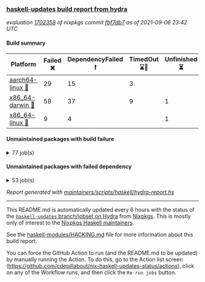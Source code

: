### [haskell-updates build report from hydra](https://hydra.nixos.org/jobset/nixpkgs/haskell-updates)
*evaluation [1702358](https://hydra.nixos.org/eval/1702358) of nixpkgs commit [fbf7db7](https://github.com/NixOS/nixpkgs/commits/fbf7db7aeddc199d05d6e9953d173e32f07da565) as of 2021-09-06 23:42 UTC*
#### Build summary

 | Platform | Failed :x: | DependencyFailed :heavy_exclamation_mark: | TimedOut :hourglass::no_entry_sign: | Unfinished :hourglass_flowing_sand: | Success :heavy_check_mark: | 
 | --- | --- | --- | --- | --- | --- | 
 | [aarch64-linux :iphone:](https://hydra.nixos.org/eval/1702358?filter=.aarch64-linux) | 29 | 15 | 3 |  | 6694 | 
 | [x86_64-darwin :apple:](https://hydra.nixos.org/eval/1702358?filter=.x86_64-darwin) | 58 | 37 | 9 | 1 | 6588 | 
 | [x86_64-linux :penguin:](https://hydra.nixos.org/eval/1702358?filter=.x86_64-linux) | 9 | 4 |  | 1 | 6769 | 
#### Unmaintained packages with build failure
<details><summary>77 job(s) </summary>

- [ ] [[:iphone::heavy_check_mark:]](https://hydra.nixos.org/build/151969917) [[:apple::x:]](https://hydra.nixos.org/build/151977605) [[:penguin::heavy_check_mark:]](https://hydra.nixos.org/build/151972538) [haskellPackages.FractalArt](https://hydra.nixos.org/eval/1702358?filter=haskellPackages.FractalArt) 
- [ ] [[:iphone::x:]](https://hydra.nixos.org/build/151723150) [[:apple::heavy_check_mark:]](https://hydra.nixos.org/build/151731482) [[:penguin::heavy_check_mark:]](https://hydra.nixos.org/build/151717379) [haskellPackages.HsASA](https://hydra.nixos.org/eval/1702358?filter=haskellPackages.HsASA) 
- [ ] [[:iphone::x:]](https://hydra.nixos.org/build/151977145) [[:apple::heavy_check_mark:]](https://hydra.nixos.org/build/151972644) [[:penguin::heavy_check_mark:]](https://hydra.nixos.org/build/151969295) [haskellPackages.OrderedBits](https://hydra.nixos.org/eval/1702358?filter=haskellPackages.OrderedBits) 
- [ ] [[:iphone::x:]](https://hydra.nixos.org/build/151969384) [[:apple::heavy_check_mark:]](https://hydra.nixos.org/build/151970002) [[:penguin::heavy_check_mark:]](https://hydra.nixos.org/build/151972848) [haskellPackages.accelerate-llvm](https://hydra.nixos.org/eval/1702358?filter=haskellPackages.accelerate-llvm) 
- [ ] [[:iphone::x:]](https://hydra.nixos.org/build/151975782) [[:apple::heavy_check_mark:]](https://hydra.nixos.org/build/151975423) [[:penguin::heavy_check_mark:]](https://hydra.nixos.org/build/151977034) [haskellPackages.cdar-mBound](https://hydra.nixos.org/eval/1702358?filter=haskellPackages.cdar-mBound) 
- [ ] [[:iphone::heavy_check_mark:]](https://hydra.nixos.org/build/151717421) [[:apple::x:]](https://hydra.nixos.org/build/151730444) [[:penguin::heavy_check_mark:]](https://hydra.nixos.org/build/151719104) [haskellPackages.chiphunk](https://hydra.nixos.org/eval/1702358?filter=haskellPackages.chiphunk) 
- [ ] [[:iphone::heavy_check_mark:]](https://hydra.nixos.org/build/151970661) [[:apple::x:]](https://hydra.nixos.org/build/151977550) [[:penguin::heavy_check_mark:]](https://hydra.nixos.org/build/151978850) [haskellPackages.di-core](https://hydra.nixos.org/eval/1702358?filter=haskellPackages.di-core) 
- [ ] [[:iphone::heavy_check_mark:]](https://hydra.nixos.org/build/151724586) [[:apple::x:]](https://hydra.nixos.org/build/151715416) [[:penguin::heavy_check_mark:]](https://hydra.nixos.org/build/151723716) [haskellPackages.discount](https://hydra.nixos.org/eval/1702358?filter=haskellPackages.discount) 
- [ ] [[:iphone::heavy_check_mark:]](https://hydra.nixos.org/build/151722308) [[:apple::x:]](https://hydra.nixos.org/build/151717848) [[:penguin::heavy_check_mark:]](https://hydra.nixos.org/build/151715159) [haskellPackages.diskhash](https://hydra.nixos.org/eval/1702358?filter=haskellPackages.diskhash) 
- [ ] [[:iphone::x:]](https://hydra.nixos.org/build/151979155) [[:apple::heavy_check_mark:]](https://hydra.nixos.org/build/151970909) [[:penguin::heavy_check_mark:]](https://hydra.nixos.org/build/151979923) [haskellPackages.dormouse-uri](https://hydra.nixos.org/eval/1702358?filter=haskellPackages.dormouse-uri) 
- [ ] [[:iphone::x:]](https://hydra.nixos.org/build/151719661) [[:apple::x:]](https://hydra.nixos.org/build/151735374) [[:penguin::heavy_check_mark:]](https://hydra.nixos.org/build/151725956) [haskellPackages.easytensor](https://hydra.nixos.org/eval/1702358?filter=haskellPackages.easytensor) 
- [ ] [[:iphone::heavy_check_mark:]](https://hydra.nixos.org/build/151977485) [[:apple::x:]](https://hydra.nixos.org/build/151977125) [[:penguin::heavy_check_mark:]](https://hydra.nixos.org/build/151972363) [haskellPackages.epub-tools](https://hydra.nixos.org/eval/1702358?filter=haskellPackages.epub-tools) 
- [ ] [[:iphone::heavy_check_mark:]](https://hydra.nixos.org/build/151971010) [[:apple::x:]](https://hydra.nixos.org/build/151973397) [[:penguin::heavy_check_mark:]](https://hydra.nixos.org/build/151971340) [haskellPackages.exinst](https://hydra.nixos.org/eval/1702358?filter=haskellPackages.exinst) 
- [ ] [[:iphone::heavy_check_mark:]](https://hydra.nixos.org/build/151730435) [[:apple::x:]](https://hydra.nixos.org/build/151723038) [[:penguin::heavy_check_mark:]](https://hydra.nixos.org/build/151729481) [haskellPackages.float128](https://hydra.nixos.org/eval/1702358?filter=haskellPackages.float128) 
- [ ] [[:iphone::x:]](https://hydra.nixos.org/build/151727007) [[:apple::heavy_check_mark:]](https://hydra.nixos.org/build/151722041) [[:penguin::heavy_check_mark:]](https://hydra.nixos.org/build/151715089) [haskellPackages.freetype2](https://hydra.nixos.org/eval/1702358?filter=haskellPackages.freetype2) 
- [ ] [[:iphone::x:]](https://hydra.nixos.org/build/151978239) [[:apple::x:]](https://hydra.nixos.org/build/151971139) [[:penguin::x:]](https://hydra.nixos.org/build/151979662) [haskellPackages.ghc-bignum-orphans](https://hydra.nixos.org/eval/1702358?filter=haskellPackages.ghc-bignum-orphans) 
- [ ] [[:iphone::heavy_check_mark:]](https://hydra.nixos.org/build/151976880) [[:apple::x:]](https://hydra.nixos.org/build/151972043) [[:penguin::heavy_check_mark:]](https://hydra.nixos.org/build/151975031) [haskellPackages.gi-gdkx11](https://hydra.nixos.org/eval/1702358?filter=haskellPackages.gi-gdkx11) 
- [ ] [[:iphone::x:]](https://hydra.nixos.org/build/151727306) [[:penguin::heavy_check_mark:]](https://hydra.nixos.org/build/151724718) [haskellPackages.gnome-keyring](https://hydra.nixos.org/eval/1702358?filter=haskellPackages.gnome-keyring) 
- [ ] [[:iphone::heavy_check_mark:]](https://hydra.nixos.org/build/151975380) [[:apple::x:]](https://hydra.nixos.org/build/151969843) [[:penguin::heavy_check_mark:]](https://hydra.nixos.org/build/151974103) [haskellPackages.gtk-traymanager](https://hydra.nixos.org/eval/1702358?filter=haskellPackages.gtk-traymanager) 
- [ ] [[:iphone::heavy_check_mark:]](https://hydra.nixos.org/build/151731730) [[:apple::x:]](https://hydra.nixos.org/build/151732645) [[:penguin::heavy_check_mark:]](https://hydra.nixos.org/build/151719690) [haskellPackages.hamid](https://hydra.nixos.org/eval/1702358?filter=haskellPackages.hamid) 
- [ ] [[:iphone::heavy_check_mark:]](https://hydra.nixos.org/build/151725530) [[:apple::x:]](https://hydra.nixos.org/build/151724884) [[:penguin::heavy_check_mark:]](https://hydra.nixos.org/build/151728947) [haskellPackages.hid](https://hydra.nixos.org/eval/1702358?filter=haskellPackages.hid) 
- [ ] [[:iphone::heavy_check_mark:]](https://hydra.nixos.org/build/151970843) [[:apple::x:]](https://hydra.nixos.org/build/151970936) [[:penguin::heavy_check_mark:]](https://hydra.nixos.org/build/151970616) [haskellPackages.higher-leveldb](https://hydra.nixos.org/eval/1702358?filter=haskellPackages.higher-leveldb) 
- [ ] [[:iphone::heavy_check_mark:]](https://hydra.nixos.org/build/151979195) [[:apple::x:]](https://hydra.nixos.org/build/151972376) [[:penguin::heavy_check_mark:]](https://hydra.nixos.org/build/151972836) [haskellPackages.highlight](https://hydra.nixos.org/eval/1702358?filter=haskellPackages.highlight) 
- [ ] [[:iphone::heavy_check_mark:]](https://hydra.nixos.org/build/151974820) [[:apple::x:]](https://hydra.nixos.org/build/151981221) [[:penguin::heavy_check_mark:]](https://hydra.nixos.org/build/151976458) [haskellPackages.hmatrix-morpheus](https://hydra.nixos.org/eval/1702358?filter=haskellPackages.hmatrix-morpheus) 
- [ ] [[:iphone::heavy_check_mark:]](https://hydra.nixos.org/build/151731650) [[:apple::x:]](https://hydra.nixos.org/build/151721565) [[:penguin::heavy_check_mark:]](https://hydra.nixos.org/build/151730119) [haskellPackages.hmidi](https://hydra.nixos.org/eval/1702358?filter=haskellPackages.hmidi) 
- [ ] [[:iphone::x:]](https://hydra.nixos.org/build/151977042) [[:apple::heavy_check_mark:]](https://hydra.nixos.org/build/151977399) [[:penguin::heavy_check_mark:]](https://hydra.nixos.org/build/151976638) [haskellPackages.hq](https://hydra.nixos.org/eval/1702358?filter=haskellPackages.hq) 
- [ ] [[:iphone::heavy_check_mark:]](https://hydra.nixos.org/build/151976717) [[:apple::x:]](https://hydra.nixos.org/build/151973170) [[:penguin::heavy_check_mark:]](https://hydra.nixos.org/build/151975997) [haskellPackages.hs](https://hydra.nixos.org/eval/1702358?filter=haskellPackages.hs) 
- [ ] [[:iphone::heavy_check_mark:]](https://hydra.nixos.org/build/151730025) [[:apple::x:]](https://hydra.nixos.org/build/151733963) [[:penguin::heavy_check_mark:]](https://hydra.nixos.org/build/151718516) [haskellPackages.hsshellscript](https://hydra.nixos.org/eval/1702358?filter=haskellPackages.hsshellscript) 
- [ ] [[:iphone::heavy_check_mark:]](https://hydra.nixos.org/build/151731588) [[:apple::x:]](https://hydra.nixos.org/build/151727903) [[:penguin::heavy_check_mark:]](https://hydra.nixos.org/build/151734139) [haskellPackages.hssourceinfo](https://hydra.nixos.org/eval/1702358?filter=haskellPackages.hssourceinfo) 
- [ ] [[:iphone::heavy_check_mark:]](https://hydra.nixos.org/build/151730332) [[:apple::x:]](https://hydra.nixos.org/build/151718342) [[:penguin::heavy_check_mark:]](https://hydra.nixos.org/build/151718449) [haskellPackages.huckleberry](https://hydra.nixos.org/eval/1702358?filter=haskellPackages.huckleberry) 
- [ ] [[:iphone::heavy_check_mark:]](https://hydra.nixos.org/build/151972026) [[:apple::x:]](https://hydra.nixos.org/build/151980521) [[:penguin::heavy_check_mark:]](https://hydra.nixos.org/build/151979069) [haskellPackages.ipcvar](https://hydra.nixos.org/eval/1702358?filter=haskellPackages.ipcvar) 
- [ ] [[:iphone::heavy_check_mark:]](https://hydra.nixos.org/build/151720909) [[:apple::x:]](https://hydra.nixos.org/build/151722888) [[:penguin::heavy_check_mark:]](https://hydra.nixos.org/build/151715932) [haskellPackages.keep-alive](https://hydra.nixos.org/eval/1702358?filter=haskellPackages.keep-alive) 
- [ ] [[:iphone::x:]](https://hydra.nixos.org/build/151978540) [[:apple::x:]](https://hydra.nixos.org/build/151972991) [[:penguin::x:]](https://hydra.nixos.org/build/151969404) [haskellPackages.kubernetes-client](https://hydra.nixos.org/eval/1702358?filter=haskellPackages.kubernetes-client) 
- [ ] [[:iphone::x:]](https://hydra.nixos.org/build/151975315) [[:apple::x:]](https://hydra.nixos.org/build/151978798) [[:penguin::x:]](https://hydra.nixos.org/build/151979860) [haskellPackages.lazify](https://hydra.nixos.org/eval/1702358?filter=haskellPackages.lazify) 
- [ ] [[:iphone::x:]](https://hydra.nixos.org/build/151734395) [[:apple::heavy_check_mark:]](https://hydra.nixos.org/build/151731771) [[:penguin::heavy_check_mark:]](https://hydra.nixos.org/build/151722294) [haskellPackages.libBF](https://hydra.nixos.org/eval/1702358?filter=haskellPackages.libBF) 
- [ ] [[:iphone::heavy_check_mark:]](https://hydra.nixos.org/build/151974953) [[:apple::x:]](https://hydra.nixos.org/build/151979995) [[:penguin::heavy_check_mark:]](https://hydra.nixos.org/build/151980566) [haskellPackages.loc](https://hydra.nixos.org/eval/1702358?filter=haskellPackages.loc) 
- [ ] [[:iphone::x:]](https://hydra.nixos.org/build/151721890) [[:apple::heavy_check_mark:]](https://hydra.nixos.org/build/151717720) [[:penguin::heavy_check_mark:]](https://hydra.nixos.org/build/151715215) [haskellPackages.long-double](https://hydra.nixos.org/eval/1702358?filter=haskellPackages.long-double) 
- [ ] [[:iphone::heavy_check_mark:]](https://hydra.nixos.org/build/151981058) [[:apple::x:]](https://hydra.nixos.org/build/151971551) [[:penguin::heavy_check_mark:]](https://hydra.nixos.org/build/151971971) [haskellPackages.mediawiki2latex](https://hydra.nixos.org/eval/1702358?filter=haskellPackages.mediawiki2latex) 
- [ ] [[:iphone::heavy_check_mark:]](https://hydra.nixos.org/build/151973124) [[:apple::x:]](https://hydra.nixos.org/build/151972400) [[:penguin::heavy_check_mark:]](https://hydra.nixos.org/build/151974760) [haskellPackages.mercury-api](https://hydra.nixos.org/eval/1702358?filter=haskellPackages.mercury-api) 
- [ ] [[:iphone::x:]](https://hydra.nixos.org/build/151972925) [[:apple::x:]](https://hydra.nixos.org/build/151977222) [[:penguin::x:]](https://hydra.nixos.org/build/151975298) [haskellPackages.monus-weighted-search](https://hydra.nixos.org/eval/1702358?filter=haskellPackages.monus-weighted-search) 
- [ ] [[:iphone::heavy_check_mark:]](https://hydra.nixos.org/build/151732196) [[:apple::x:]](https://hydra.nixos.org/build/151725784) [[:penguin::heavy_check_mark:]](https://hydra.nixos.org/build/151731126) [haskellPackages.nano-cryptr](https://hydra.nixos.org/eval/1702358?filter=haskellPackages.nano-cryptr) 
- [ ] [[:iphone::x:]](https://hydra.nixos.org/build/151973182) [[:apple::x:]](https://hydra.nixos.org/build/151977911) [[:penguin::x:]](https://hydra.nixos.org/build/151969594) [haskellPackages.nanovg-simple](https://hydra.nixos.org/eval/1702358?filter=haskellPackages.nanovg-simple) 
- [ ] [[:iphone::x:]](https://hydra.nixos.org/build/151979994) [[:apple::heavy_check_mark:]](https://hydra.nixos.org/build/151980460) [[:penguin::heavy_check_mark:]](https://hydra.nixos.org/build/151974622) [haskellPackages.nlopt-haskell](https://hydra.nixos.org/eval/1702358?filter=haskellPackages.nlopt-haskell) 
- [ ] [[:iphone::heavy_check_mark:]](https://hydra.nixos.org/build/151975886) [[:apple::x:]](https://hydra.nixos.org/build/151973789) [[:penguin::heavy_check_mark:]](https://hydra.nixos.org/build/151980681) [haskellPackages.nri-observability](https://hydra.nixos.org/eval/1702358?filter=haskellPackages.nri-observability) 
- [ ] [[:iphone::heavy_check_mark:]](https://hydra.nixos.org/build/151975835) [[:apple::x:]](https://hydra.nixos.org/build/151980894) [[:penguin::heavy_check_mark:]](https://hydra.nixos.org/build/151980812) [haskellPackages.opencv](https://hydra.nixos.org/eval/1702358?filter=haskellPackages.opencv) 
- [ ] [[:iphone::heavy_check_mark:]](https://hydra.nixos.org/build/151976600) [[:apple::x:]](https://hydra.nixos.org/build/151972880) [[:penguin::heavy_check_mark:]](https://hydra.nixos.org/build/151976004) [haskellPackages.persistent-pagination](https://hydra.nixos.org/eval/1702358?filter=haskellPackages.persistent-pagination) 
- [ ] [[:iphone::x:]](https://hydra.nixos.org/build/151978749) [[:apple::x:]](https://hydra.nixos.org/build/151978891) [[:penguin::x:]](https://hydra.nixos.org/build/151978132) [haskellPackages.phonetic-languages-plus](https://hydra.nixos.org/eval/1702358?filter=haskellPackages.phonetic-languages-plus) 
- [ ] [[:iphone::x:]](https://hydra.nixos.org/build/151977152) [[:apple::x:]](https://hydra.nixos.org/build/151980270) [[:penguin::x:]](https://hydra.nixos.org/build/151974854) [haskellPackages.phonetic-languages-ukrainian-array](https://hydra.nixos.org/eval/1702358?filter=haskellPackages.phonetic-languages-ukrainian-array) 
- [ ] [[:iphone::x:]](https://hydra.nixos.org/build/151717765) [[:apple::heavy_check_mark:]](https://hydra.nixos.org/build/151718317) [[:penguin::heavy_check_mark:]](https://hydra.nixos.org/build/151717284) [haskellPackages.picosat](https://hydra.nixos.org/eval/1702358?filter=haskellPackages.picosat) 
- [ ] [[:iphone::heavy_check_mark:]](https://hydra.nixos.org/build/151972728) [[:apple::x:]](https://hydra.nixos.org/build/151977898) [[:penguin::heavy_check_mark:]](https://hydra.nixos.org/build/151971146) [haskellPackages.ping-wrapper](https://hydra.nixos.org/eval/1702358?filter=haskellPackages.ping-wrapper) 
- [ ] [[:iphone::heavy_check_mark:]](https://hydra.nixos.org/build/151975831) [[:apple::x:]](https://hydra.nixos.org/build/151976694) [[:penguin::heavy_check_mark:]](https://hydra.nixos.org/build/151981177) [haskellPackages.pipes-zlib](https://hydra.nixos.org/eval/1702358?filter=haskellPackages.pipes-zlib) 
- [ ] [[:iphone::x:]](https://hydra.nixos.org/build/151974046) [[:apple::heavy_check_mark:]](https://hydra.nixos.org/build/151979706) [[:penguin::heavy_check_mark:]](https://hydra.nixos.org/build/151980242) [haskellPackages.poker](https://hydra.nixos.org/eval/1702358?filter=haskellPackages.poker) 
- [ ] [[:iphone::heavy_check_mark:]](https://hydra.nixos.org/build/151976179) [[:apple::x:]](https://hydra.nixos.org/build/151969700) [[:penguin::heavy_check_mark:]](https://hydra.nixos.org/build/151970302) [haskellPackages.posix-socket](https://hydra.nixos.org/eval/1702358?filter=haskellPackages.posix-socket) 
- [ ] [[:iphone::heavy_check_mark:]](https://hydra.nixos.org/build/151721148) [[:apple::x:]](https://hydra.nixos.org/build/151726103) [[:penguin::heavy_check_mark:]](https://hydra.nixos.org/build/151731334) [haskellPackages.posix-timer](https://hydra.nixos.org/eval/1702358?filter=haskellPackages.posix-timer) 
- [ ] [[:iphone::x:]](https://hydra.nixos.org/build/152116784) [[:apple::x:]](https://hydra.nixos.org/build/152116781) [[:penguin::x:]](https://hydra.nixos.org/build/152116796) [haskellPackages.prune-juice](https://hydra.nixos.org/eval/1702358?filter=haskellPackages.prune-juice) 
- [ ] [[:iphone::heavy_check_mark:]](https://hydra.nixos.org/build/151722804) [[:apple::x:]](https://hydra.nixos.org/build/151728692) [[:penguin::heavy_check_mark:]](https://hydra.nixos.org/build/151720773) [haskellPackages.pthread](https://hydra.nixos.org/eval/1702358?filter=haskellPackages.pthread) 
- [ ] [[:iphone::x:]](https://hydra.nixos.org/build/151980923) [[:apple::heavy_check_mark:]](https://hydra.nixos.org/build/151975807) [[:penguin::heavy_check_mark:]](https://hydra.nixos.org/build/151977182) [haskellPackages.ptr-poker](https://hydra.nixos.org/eval/1702358?filter=haskellPackages.ptr-poker) 
- [ ] [[:iphone::heavy_check_mark:]](https://hydra.nixos.org/build/151975961) [[:apple::x:]](https://hydra.nixos.org/build/151981191) [[:penguin::heavy_check_mark:]](https://hydra.nixos.org/build/151980665) [haskellPackages.sandwich-webdriver](https://hydra.nixos.org/eval/1702358?filter=haskellPackages.sandwich-webdriver) 
- [ ] [[:iphone::heavy_check_mark:]](https://hydra.nixos.org/build/151733838) [[:apple::x:]](https://hydra.nixos.org/build/151720401) [[:penguin::heavy_check_mark:]](https://hydra.nixos.org/build/151727935) [haskellPackages.sdp](https://hydra.nixos.org/eval/1702358?filter=haskellPackages.sdp) 
- [ ] [[:iphone::heavy_check_mark:]](https://hydra.nixos.org/build/151716733) [[:apple::x:]](https://hydra.nixos.org/build/151724083) [[:penguin::heavy_check_mark:]](https://hydra.nixos.org/build/151731829) [haskellPackages.select](https://hydra.nixos.org/eval/1702358?filter=haskellPackages.select) 
- [ ] [[:iphone::heavy_check_mark:]](https://hydra.nixos.org/build/151722023) [[:apple::x:]](https://hydra.nixos.org/build/151725640) [[:penguin::heavy_check_mark:]](https://hydra.nixos.org/build/151721209) [haskellPackages.shared-memory](https://hydra.nixos.org/eval/1702358?filter=haskellPackages.shared-memory) 
- [ ] [[:iphone::x:]](https://hydra.nixos.org/build/151724291) [[:apple::heavy_check_mark:]](https://hydra.nixos.org/build/151730287) [[:penguin::heavy_check_mark:]](https://hydra.nixos.org/build/151725543) [haskellPackages.stm-queue](https://hydra.nixos.org/eval/1702358?filter=haskellPackages.stm-queue) 
- [ ] [[:iphone::heavy_check_mark:]](https://hydra.nixos.org/build/151718182) [[:apple::x:]](https://hydra.nixos.org/build/151734484) [[:penguin::heavy_check_mark:]](https://hydra.nixos.org/build/151722691) [haskellPackages.sysinfo](https://hydra.nixos.org/eval/1702358?filter=haskellPackages.sysinfo) 
- [ ] [[:iphone::heavy_check_mark:]](https://hydra.nixos.org/build/151980351) [[:apple::x:]](https://hydra.nixos.org/build/151978381) [[:penguin::heavy_check_mark:]](https://hydra.nixos.org/build/151971158) [haskellPackages.tailfile-hinotify](https://hydra.nixos.org/eval/1702358?filter=haskellPackages.tailfile-hinotify) 
- [ ] [[:iphone::heavy_check_mark:]](https://hydra.nixos.org/build/151978095) [[:apple::x:]](https://hydra.nixos.org/build/151972473) [[:penguin::heavy_check_mark:]](https://hydra.nixos.org/build/151970269) [haskellPackages.thyme](https://hydra.nixos.org/eval/1702358?filter=haskellPackages.thyme) 
- [ ] [[:iphone::x:]](https://hydra.nixos.org/build/151978179) [[:apple::heavy_check_mark:]](https://hydra.nixos.org/build/151978149) [[:penguin::heavy_check_mark:]](https://hydra.nixos.org/build/151980972) [haskellPackages.type-natural](https://hydra.nixos.org/eval/1702358?filter=haskellPackages.type-natural) 
- [ ] [[:iphone::heavy_check_mark:]](https://hydra.nixos.org/build/151972227) [[:apple::x:]](https://hydra.nixos.org/build/151973392) [[:penguin::heavy_check_mark:]](https://hydra.nixos.org/build/151980864) [haskellPackages.tz](https://hydra.nixos.org/eval/1702358?filter=haskellPackages.tz) 
- [ ] [[:iphone::x:]](https://hydra.nixos.org/build/151726243) [[:apple::heavy_check_mark:]](https://hydra.nixos.org/build/151732370) [[:penguin::heavy_check_mark:]](https://hydra.nixos.org/build/151715865) [haskellPackages.unicode-properties](https://hydra.nixos.org/eval/1702358?filter=haskellPackages.unicode-properties) 
- [ ] [[:iphone::x:]](https://hydra.nixos.org/build/151974275) [[:apple::x:]](https://hydra.nixos.org/build/151975907) [[:penguin::x:]](https://hydra.nixos.org/build/151970359) [haskellPackages.wgpu-hs](https://hydra.nixos.org/eval/1702358?filter=haskellPackages.wgpu-hs) 
- [ ] [[:iphone::x:]](https://hydra.nixos.org/build/151730218) [[:apple::heavy_check_mark:]](https://hydra.nixos.org/build/151734842) [[:penguin::heavy_check_mark:]](https://hydra.nixos.org/build/151725675) [haskellPackages.wiringPi](https://hydra.nixos.org/eval/1702358?filter=haskellPackages.wiringPi) 
- [ ] [[:iphone::heavy_check_mark:]](https://hydra.nixos.org/build/151728215) [[:apple::x:]](https://hydra.nixos.org/build/151728055) [[:penguin::heavy_check_mark:]](https://hydra.nixos.org/build/151718500) [tests.haskell.writers](https://hydra.nixos.org/eval/1702358?filter=tests.haskell.writers) 
- [ ] [[:iphone::x:]](https://hydra.nixos.org/build/151976297) [[:apple::heavy_check_mark:]](https://hydra.nixos.org/build/151972915) [[:penguin::heavy_check_mark:]](https://hydra.nixos.org/build/151970111) [haskellPackages.x86-64bit](https://hydra.nixos.org/eval/1702358?filter=haskellPackages.x86-64bit) 
- [ ] [[:iphone::heavy_check_mark:]](https://hydra.nixos.org/build/151726806) [[:apple::x:]](https://hydra.nixos.org/build/151718927) [[:penguin::heavy_check_mark:]](https://hydra.nixos.org/build/151717638) [haskellPackages.xmonad-utils](https://hydra.nixos.org/eval/1702358?filter=haskellPackages.xmonad-utils) 
- [ ] [[:iphone::heavy_check_mark:]](https://hydra.nixos.org/build/151723111) [[:apple::x:]](https://hydra.nixos.org/build/151731162) [[:penguin::heavy_check_mark:]](https://hydra.nixos.org/build/151734781) [haskellPackages.yoga](https://hydra.nixos.org/eval/1702358?filter=haskellPackages.yoga) 
- [ ] [[:iphone::heavy_check_mark:]](https://hydra.nixos.org/build/151976940) [[:apple::x:]](https://hydra.nixos.org/build/151979657) [[:penguin::heavy_check_mark:]](https://hydra.nixos.org/build/151976278) [haskellPackages.zip](https://hydra.nixos.org/eval/1702358?filter=haskellPackages.zip) 
- [ ] [[:iphone::heavy_check_mark:]](https://hydra.nixos.org/build/151725271) [[:apple::x:]](https://hydra.nixos.org/build/151727468) [[:penguin::heavy_check_mark:]](https://hydra.nixos.org/build/151723906) [haskellPackages.zot](https://hydra.nixos.org/eval/1702358?filter=haskellPackages.zot) 
- [ ] [[:iphone::heavy_check_mark:]](https://hydra.nixos.org/build/151731820) [[:apple::x:]](https://hydra.nixos.org/build/151720934) [[:penguin::heavy_check_mark:]](https://hydra.nixos.org/build/151731961) [haskellPackages.zxcvbn-c](https://hydra.nixos.org/eval/1702358?filter=haskellPackages.zxcvbn-c) 
</details>

#### Unmaintained packages with failed dependency
<details><summary>53 job(s) </summary>

- [ ] [[:iphone::heavy_exclamation_mark:]](https://hydra.nixos.org/build/151976218) [[:apple::heavy_check_mark:]](https://hydra.nixos.org/build/151971399) [[:penguin::heavy_check_mark:]](https://hydra.nixos.org/build/151973075) [haskellPackages.PrimitiveArray](https://hydra.nixos.org/eval/1702358?filter=haskellPackages.PrimitiveArray) 
- [ ] [[:iphone::heavy_check_mark:]](https://hydra.nixos.org/build/151977422) [[:apple::heavy_exclamation_mark:]](https://hydra.nixos.org/build/151970216) [[:penguin::heavy_check_mark:]](https://hydra.nixos.org/build/151979268) [haskellPackages.antiope-es](https://hydra.nixos.org/eval/1702358?filter=haskellPackages.antiope-es) 
- [ ] [[:iphone::heavy_check_mark:]](https://hydra.nixos.org/build/151978815) [[:apple::heavy_exclamation_mark:]](https://hydra.nixos.org/build/151979343) [[:penguin::heavy_check_mark:]](https://hydra.nixos.org/build/151980921) [haskellPackages.di](https://hydra.nixos.org/eval/1702358?filter=haskellPackages.di) 
- [ ] [[:iphone::heavy_check_mark:]](https://hydra.nixos.org/build/151972119) [[:apple::heavy_exclamation_mark:]](https://hydra.nixos.org/build/151973335) [[:penguin::heavy_check_mark:]](https://hydra.nixos.org/build/151972267) [haskellPackages.di-df1](https://hydra.nixos.org/eval/1702358?filter=haskellPackages.di-df1) 
- [ ] [[:iphone::heavy_check_mark:]](https://hydra.nixos.org/build/151976403) [[:apple::heavy_exclamation_mark:]](https://hydra.nixos.org/build/151969531) [[:penguin::heavy_check_mark:]](https://hydra.nixos.org/build/151975800) [haskellPackages.di-handle](https://hydra.nixos.org/eval/1702358?filter=haskellPackages.di-handle) 
- [ ] [[:iphone::heavy_check_mark:]](https://hydra.nixos.org/build/151976595) [[:apple::heavy_exclamation_mark:]](https://hydra.nixos.org/build/151974573) [[:penguin::heavy_check_mark:]](https://hydra.nixos.org/build/151969665) [haskellPackages.di-monad](https://hydra.nixos.org/eval/1702358?filter=haskellPackages.di-monad) 
- [ ] [[:iphone::heavy_exclamation_mark:]](https://hydra.nixos.org/build/151973594) [[:apple::heavy_check_mark:]](https://hydra.nixos.org/build/151973147) [[:penguin::heavy_check_mark:]](https://hydra.nixos.org/build/151979342) [haskellPackages.dormouse-client](https://hydra.nixos.org/eval/1702358?filter=haskellPackages.dormouse-client) 
- [ ] [[:iphone::heavy_exclamation_mark:]](https://hydra.nixos.org/build/151716478) [[:apple::heavy_exclamation_mark:]](https://hydra.nixos.org/build/151719950) [[:penguin::heavy_check_mark:]](https://hydra.nixos.org/build/151728138) [haskellPackages.easytensor-vulkan](https://hydra.nixos.org/eval/1702358?filter=haskellPackages.easytensor-vulkan) 
- [ ] [[:iphone::heavy_check_mark:]](https://hydra.nixos.org/build/151979510) [[:apple::heavy_exclamation_mark:]](https://hydra.nixos.org/build/151976298) [[:penguin::heavy_check_mark:]](https://hydra.nixos.org/build/151975547) [haskellPackages.exinst-aeson](https://hydra.nixos.org/eval/1702358?filter=haskellPackages.exinst-aeson) 
- [ ] [[:iphone::heavy_check_mark:]](https://hydra.nixos.org/build/151980618) [[:apple::heavy_exclamation_mark:]](https://hydra.nixos.org/build/151980660) [[:penguin::heavy_check_mark:]](https://hydra.nixos.org/build/151973595) [haskellPackages.exinst-bytes](https://hydra.nixos.org/eval/1702358?filter=haskellPackages.exinst-bytes) 
- [ ] [[:iphone::heavy_check_mark:]](https://hydra.nixos.org/build/151972481) [[:apple::heavy_exclamation_mark:]](https://hydra.nixos.org/build/151977737) [[:penguin::heavy_check_mark:]](https://hydra.nixos.org/build/151981201) [haskellPackages.exinst-cereal](https://hydra.nixos.org/eval/1702358?filter=haskellPackages.exinst-cereal) 
- [ ] [[:iphone::heavy_check_mark:]](https://hydra.nixos.org/build/151979327) [[:apple::heavy_exclamation_mark:]](https://hydra.nixos.org/build/151972595) [[:penguin::heavy_check_mark:]](https://hydra.nixos.org/build/151979405) [haskellPackages.exinst-serialise](https://hydra.nixos.org/eval/1702358?filter=haskellPackages.exinst-serialise) 
- [ ] [[:iphone::heavy_check_mark:]](https://hydra.nixos.org/build/151976711) [[:apple::heavy_exclamation_mark:]](https://hydra.nixos.org/build/151976239) [[:penguin::heavy_check_mark:]](https://hydra.nixos.org/build/151980015) [haskellPackages.fastparser](https://hydra.nixos.org/eval/1702358?filter=haskellPackages.fastparser) 
- [ ] [[:iphone::heavy_exclamation_mark:]](https://hydra.nixos.org/build/151977613) [[:apple::heavy_check_mark:]](https://hydra.nixos.org/build/151969737) [[:penguin::heavy_check_mark:]](https://hydra.nixos.org/build/151969391) [haskellPackages.hmatrix-nlopt](https://hydra.nixos.org/eval/1702358?filter=haskellPackages.hmatrix-nlopt) 
- [ ] [hoogle](https://hydra.nixos.org/eval/1702358?filter=hoogle) 
  - [[:iphone::heavy_check_mark:]](https://hydra.nixos.org/build/151980510) [[:apple::heavy_check_mark:]](https://hydra.nixos.org/build/151977595) [[:penguin::heavy_check_mark:]](https://hydra.nixos.org/build/151977411) [haskell.packages.ghc8107](https://hydra.nixos.org/eval/1702358?filter=haskell.packages.ghc8107.hoogle)
  - [[:iphone::heavy_check_mark:]](https://hydra.nixos.org/build/151980110) [[:apple::heavy_check_mark:]](https://hydra.nixos.org/build/151971115) [[:penguin::heavy_check_mark:]](https://hydra.nixos.org/build/151981130) [haskell.packages.ghc884](https://hydra.nixos.org/eval/1702358?filter=haskell.packages.ghc884.hoogle)
  - [[:iphone::heavy_check_mark:]](https://hydra.nixos.org/build/151978747) [[:apple::heavy_exclamation_mark:]](https://hydra.nixos.org/build/151976681) [[:penguin::heavy_check_mark:]](https://hydra.nixos.org/build/151971457) [haskell.packages.ghc901](https://hydra.nixos.org/eval/1702358?filter=haskell.packages.ghc901.hoogle)
  - [[:iphone::heavy_check_mark:]](https://hydra.nixos.org/build/151969705) [[:apple::heavy_check_mark:]](https://hydra.nixos.org/build/151972683) [[:penguin::heavy_check_mark:]](https://hydra.nixos.org/build/151971389) [haskellPackages](https://hydra.nixos.org/eval/1702358?filter=haskellPackages.hoogle)
- [ ] [[:iphone::heavy_exclamation_mark:]](https://hydra.nixos.org/build/151971298) [[:apple::heavy_check_mark:]](https://hydra.nixos.org/build/151973065) [[:penguin::heavy_check_mark:]](https://hydra.nixos.org/build/151970976) [haskellPackages.jsonifier](https://hydra.nixos.org/eval/1702358?filter=haskellPackages.jsonifier) 
- [ ] [[:iphone::heavy_check_mark:]](https://hydra.nixos.org/build/151972997) [[:apple::heavy_exclamation_mark:]](https://hydra.nixos.org/build/151976566) [[:penguin::heavy_check_mark:]](https://hydra.nixos.org/build/151978752) [haskellPackages.keenser](https://hydra.nixos.org/eval/1702358?filter=haskellPackages.keenser) 
- [ ] [[:iphone::heavy_check_mark:]](https://hydra.nixos.org/build/151981103) [[:apple::heavy_exclamation_mark:]](https://hydra.nixos.org/build/151969351) [[:penguin::heavy_check_mark:]](https://hydra.nixos.org/build/151969457) [haskellPackages.moto](https://hydra.nixos.org/eval/1702358?filter=haskellPackages.moto) 
- [ ] [[:iphone::heavy_check_mark:]](https://hydra.nixos.org/build/151977429) [[:apple::heavy_exclamation_mark:]](https://hydra.nixos.org/build/151976300) [[:penguin::heavy_check_mark:]](https://hydra.nixos.org/build/151971843) [haskellPackages.nri-http](https://hydra.nixos.org/eval/1702358?filter=haskellPackages.nri-http) 
- [ ] [[:iphone::heavy_check_mark:]](https://hydra.nixos.org/build/151972104) [[:apple::heavy_exclamation_mark:]](https://hydra.nixos.org/build/151981056) [[:penguin::heavy_check_mark:]](https://hydra.nixos.org/build/151974117) [haskellPackages.nri-redis](https://hydra.nixos.org/eval/1702358?filter=haskellPackages.nri-redis) 
- [ ] [[:iphone::heavy_check_mark:]](https://hydra.nixos.org/build/151970123) [[:apple::heavy_exclamation_mark:]](https://hydra.nixos.org/build/151978597) [[:penguin::heavy_check_mark:]](https://hydra.nixos.org/build/151980244) [haskellPackages.nri-test-encoding](https://hydra.nixos.org/eval/1702358?filter=haskellPackages.nri-test-encoding) 
- [ ] [[:iphone::heavy_check_mark:]](https://hydra.nixos.org/build/151971745) [[:apple::heavy_exclamation_mark:]](https://hydra.nixos.org/build/151970354) [[:penguin::heavy_check_mark:]](https://hydra.nixos.org/build/151978844) [haskellPackages.opencv-extra](https://hydra.nixos.org/eval/1702358?filter=haskellPackages.opencv-extra) 
- [ ] [[:iphone::heavy_exclamation_mark:]](https://hydra.nixos.org/build/151981041) [[:apple::heavy_check_mark:]](https://hydra.nixos.org/build/151972932) [[:penguin::heavy_check_mark:]](https://hydra.nixos.org/build/151981154) [haskellPackages.opentelemetry-extra](https://hydra.nixos.org/eval/1702358?filter=haskellPackages.opentelemetry-extra) 
- [ ] [[:iphone::heavy_exclamation_mark:]](https://hydra.nixos.org/build/151971534) [[:apple::heavy_check_mark:]](https://hydra.nixos.org/build/151979689) [[:penguin::heavy_check_mark:]](https://hydra.nixos.org/build/151977987) [haskellPackages.opentelemetry-lightstep](https://hydra.nixos.org/eval/1702358?filter=haskellPackages.opentelemetry-lightstep) 
- [ ] [[:iphone::heavy_check_mark:]](https://hydra.nixos.org/build/151972386) [[:apple::heavy_exclamation_mark:]](https://hydra.nixos.org/build/151976407) [[:penguin::heavy_check_mark:]](https://hydra.nixos.org/build/151976534) [haskellPackages.orgmode-parse](https://hydra.nixos.org/eval/1702358?filter=haskellPackages.orgmode-parse) 
- [ ] [[:iphone::heavy_check_mark:]](https://hydra.nixos.org/build/151978249) [[:apple::heavy_exclamation_mark:]](https://hydra.nixos.org/build/151974556) [[:penguin::heavy_check_mark:]](https://hydra.nixos.org/build/151971598) [haskellPackages.orgstat](https://hydra.nixos.org/eval/1702358?filter=haskellPackages.orgstat) 
- [ ] [[:iphone::heavy_exclamation_mark:]](https://hydra.nixos.org/build/151977678) [[:apple::heavy_exclamation_mark:]](https://hydra.nixos.org/build/151980743) [[:penguin::heavy_exclamation_mark:]](https://hydra.nixos.org/build/151976318) [haskellPackages.phonetic-languages-general](https://hydra.nixos.org/eval/1702358?filter=haskellPackages.phonetic-languages-general) 
- [ ] [[:iphone::heavy_exclamation_mark:]](https://hydra.nixos.org/build/151979321) [[:apple::heavy_exclamation_mark:]](https://hydra.nixos.org/build/151979281) [[:penguin::heavy_exclamation_mark:]](https://hydra.nixos.org/build/151975646) [haskellPackages.phonetic-languages-simplified-examples-array](https://hydra.nixos.org/eval/1702358?filter=haskellPackages.phonetic-languages-simplified-examples-array) 
- [ ] [[:iphone::heavy_exclamation_mark:]](https://hydra.nixos.org/build/151980916) [[:apple::heavy_exclamation_mark:]](https://hydra.nixos.org/build/151976963) [[:penguin::heavy_exclamation_mark:]](https://hydra.nixos.org/build/151977675) [haskellPackages.phonetic-languages-simplified-examples-common](https://hydra.nixos.org/eval/1702358?filter=haskellPackages.phonetic-languages-simplified-examples-common) 
- [ ] [[:iphone::heavy_exclamation_mark:]](https://hydra.nixos.org/build/151976885) [[:apple::heavy_exclamation_mark:]](https://hydra.nixos.org/build/151972713) [[:penguin::heavy_exclamation_mark:]](https://hydra.nixos.org/build/151978847) [haskellPackages.phonetic-languages-simplified-generalized-examples-array](https://hydra.nixos.org/eval/1702358?filter=haskellPackages.phonetic-languages-simplified-generalized-examples-array) 
- [ ] [[:iphone::heavy_check_mark:]](https://hydra.nixos.org/build/151974831) [[:apple::heavy_exclamation_mark:]](https://hydra.nixos.org/build/151971173) [[:penguin::heavy_check_mark:]](https://hydra.nixos.org/build/151970860) [haskellPackages.postgresql-replicant](https://hydra.nixos.org/eval/1702358?filter=haskellPackages.postgresql-replicant) 
- [ ] [[:iphone::heavy_exclamation_mark:]](https://hydra.nixos.org/build/151734558) [[:apple::heavy_check_mark:]](https://hydra.nixos.org/build/151724149) [[:penguin::heavy_check_mark:]](https://hydra.nixos.org/build/151716937) [haskellPackages.rounded](https://hydra.nixos.org/eval/1702358?filter=haskellPackages.rounded) 
- [ ] [[:iphone::heavy_check_mark:]](https://hydra.nixos.org/build/151978384) [[:apple::heavy_exclamation_mark:]](https://hydra.nixos.org/build/151975211) [[:penguin::heavy_check_mark:]](https://hydra.nixos.org/build/151975959) [haskellPackages.scan-metadata](https://hydra.nixos.org/eval/1702358?filter=haskellPackages.scan-metadata) 
- [ ] [[:iphone::heavy_check_mark:]](https://hydra.nixos.org/build/151727772) [[:apple::heavy_exclamation_mark:]](https://hydra.nixos.org/build/151721656) [[:penguin::heavy_check_mark:]](https://hydra.nixos.org/build/151728845) [haskellPackages.sdp-binary](https://hydra.nixos.org/eval/1702358?filter=haskellPackages.sdp-binary) 
- [ ] [[:iphone::heavy_check_mark:]](https://hydra.nixos.org/build/151728702) [[:apple::heavy_exclamation_mark:]](https://hydra.nixos.org/build/151730103) [[:penguin::heavy_check_mark:]](https://hydra.nixos.org/build/151723086) [haskellPackages.sdp-deepseq](https://hydra.nixos.org/eval/1702358?filter=haskellPackages.sdp-deepseq) 
- [ ] [[:iphone::heavy_check_mark:]](https://hydra.nixos.org/build/151735154) [[:apple::heavy_exclamation_mark:]](https://hydra.nixos.org/build/151716421) [[:penguin::heavy_check_mark:]](https://hydra.nixos.org/build/151716900) [haskellPackages.sdp-hashable](https://hydra.nixos.org/eval/1702358?filter=haskellPackages.sdp-hashable) 
- [ ] [[:iphone::heavy_check_mark:]](https://hydra.nixos.org/build/151733600) [[:apple::heavy_exclamation_mark:]](https://hydra.nixos.org/build/151722095) [[:penguin::heavy_check_mark:]](https://hydra.nixos.org/build/151728973) [haskellPackages.sdp-io](https://hydra.nixos.org/eval/1702358?filter=haskellPackages.sdp-io) 
- [ ] [[:iphone::heavy_check_mark:]](https://hydra.nixos.org/build/151717062) [[:apple::heavy_exclamation_mark:]](https://hydra.nixos.org/build/151731094) [[:penguin::heavy_check_mark:]](https://hydra.nixos.org/build/151728805) [haskellPackages.sdp-quickcheck](https://hydra.nixos.org/eval/1702358?filter=haskellPackages.sdp-quickcheck) 
- [ ] [[:iphone::heavy_check_mark:]](https://hydra.nixos.org/build/151977772) [[:apple::heavy_exclamation_mark:]](https://hydra.nixos.org/build/151976782) [[:penguin::heavy_check_mark:]](https://hydra.nixos.org/build/151969899) [haskellPackages.sdp4bytestring](https://hydra.nixos.org/eval/1702358?filter=haskellPackages.sdp4bytestring) 
- [ ] [[:iphone::heavy_check_mark:]](https://hydra.nixos.org/build/151976225) [[:apple::heavy_exclamation_mark:]](https://hydra.nixos.org/build/151970590) [[:penguin::heavy_check_mark:]](https://hydra.nixos.org/build/151970743) [haskellPackages.sdp4text](https://hydra.nixos.org/eval/1702358?filter=haskellPackages.sdp4text) 
- [ ] [[:iphone::heavy_check_mark:]](https://hydra.nixos.org/build/151974457) [[:apple::heavy_exclamation_mark:]](https://hydra.nixos.org/build/151977670) [[:penguin::heavy_check_mark:]](https://hydra.nixos.org/build/151970337) [haskellPackages.sdp4unordered](https://hydra.nixos.org/eval/1702358?filter=haskellPackages.sdp4unordered) 
- [ ] [[:iphone::heavy_check_mark:]](https://hydra.nixos.org/build/151980406) [[:apple::heavy_exclamation_mark:]](https://hydra.nixos.org/build/151970421) [[:penguin::heavy_check_mark:]](https://hydra.nixos.org/build/151977447) [haskellPackages.sdp4vector](https://hydra.nixos.org/eval/1702358?filter=haskellPackages.sdp4vector) 
- [ ] [[:iphone::heavy_exclamation_mark:]](https://hydra.nixos.org/build/151969386) [[:apple::heavy_check_mark:]](https://hydra.nixos.org/build/151969707) [[:penguin::heavy_check_mark:]](https://hydra.nixos.org/build/151979471) [haskellPackages.sized](https://hydra.nixos.org/eval/1702358?filter=haskellPackages.sized) 
- [ ] [[:iphone::heavy_exclamation_mark:]](https://hydra.nixos.org/build/151724163) [[:apple::heavy_check_mark:]](https://hydra.nixos.org/build/151719049) [[:penguin::heavy_check_mark:]](https://hydra.nixos.org/build/151732738) [haskellPackages.stm-actor](https://hydra.nixos.org/eval/1702358?filter=haskellPackages.stm-actor) 
- [ ] [taskell](https://hydra.nixos.org/eval/1702358?filter=taskell) 
  - [[:iphone::heavy_check_mark:]](https://hydra.nixos.org/build/151978328) [[:apple::heavy_exclamation_mark:]](https://hydra.nixos.org/build/151979619) [[:penguin::heavy_check_mark:]](https://hydra.nixos.org/build/151971660) [toplevel](https://hydra.nixos.org/eval/1702358?filter=taskell)
  - [[:iphone::heavy_check_mark:]](https://hydra.nixos.org/build/151976028) [[:apple::heavy_exclamation_mark:]](https://hydra.nixos.org/build/151971665) [[:penguin::heavy_check_mark:]](https://hydra.nixos.org/build/151971043) [haskellPackages](https://hydra.nixos.org/eval/1702358?filter=haskellPackages.taskell)
- [ ] [[:iphone::heavy_exclamation_mark:]](https://hydra.nixos.org/build/151730687) [[:apple::heavy_check_mark:]](https://hydra.nixos.org/build/151734719) [[:penguin::heavy_check_mark:]](https://hydra.nixos.org/build/151734090) [haskellPackages.unicode-names](https://hydra.nixos.org/eval/1702358?filter=haskellPackages.unicode-names) 
- [ ] [[:iphone::heavy_check_mark:]](https://hydra.nixos.org/build/151725525) [[:apple::heavy_exclamation_mark:]](https://hydra.nixos.org/build/151728544) [[:penguin::heavy_check_mark:]](https://hydra.nixos.org/build/151728445) [haskellPackages.xbattbar](https://hydra.nixos.org/eval/1702358?filter=haskellPackages.xbattbar) 
</details>

*Report generated with [maintainers/scripts/haskell/hydra-report.hs](https://github.com/NixOS/nixpkgs/blob/haskell-updates/maintainers/scripts/haskell/hydra-report.sh)*


----------------------------------------------------------------------

This README.md is automatically updated every 6 hours with the status of the
[`haskell-updates` branch/jobset on Hydra](https://hydra.nixos.org/jobset/nixpkgs/haskell-updates)
from [Nixpkgs](https://github.com/NixOS/nixpkgs).  This is mostly only of
interest to the [Nixpkgs Haskell maintainers](https://github.com/orgs/NixOS/teams/haskell).

See the
[haskell-modules/HACKING.md](https://github.com/NixOS/nixpkgs/blob/haskell-updates/pkgs/development/haskell-modules/HACKING.md)
file for more information about this build report.

You can force the GitHub Action to run (and the README.md to be updated) by
manually running the Action.  To do this, go to the Action list screen
(https://github.com/cdepillabout/nix-haskell-updates-status/actions),
click on any of the Workflow runs, and then click the `Re-run jobs` button.
